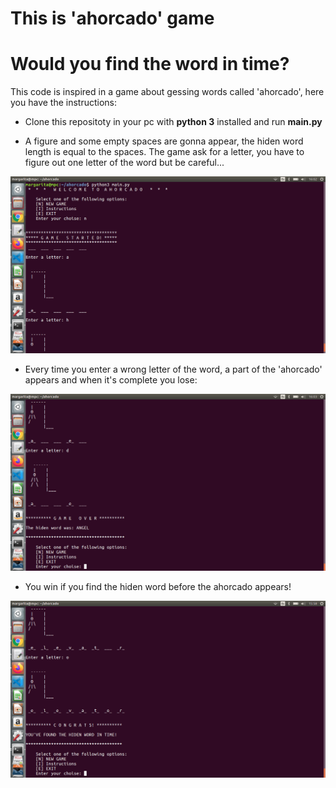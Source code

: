 # This is 'ahorcado' game
# Would you find the word in time?

This code is inspired in a game about gessing words called 'ahorcado', here you have the instructions:

- Clone this repositoty in your pc with **python 3** installed and run **main.py**

- A figure and some empty spaces are gonna appear, the hiden word length is equal to the spaces. The game ask for 
a letter, you have to figure out one letter of the word but be careful...

![First screen](readme_screenshots/Screenshot_1.png "First screen")

- Every time you enter a wrong letter of the word, a part of the 'ahorcado' appears and when it's complete you lose:

![Game over](readme_screenshots/Screenshot_2.png "Game over")

- You win if you find the hiden word before the ahorcado appears!

![You win](readme_screenshots/Screenshot_3.png "You win")

